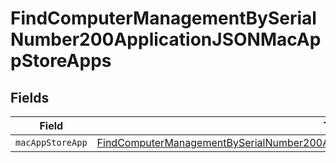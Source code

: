 # FindComputerManagementBySerialNumber200ApplicationJSONMacAppStoreApps


## Fields

| Field                                                                                                                                                                                                 | Type                                                                                                                                                                                                  | Required                                                                                                                                                                                              | Description                                                                                                                                                                                           |
| ----------------------------------------------------------------------------------------------------------------------------------------------------------------------------------------------------- | ----------------------------------------------------------------------------------------------------------------------------------------------------------------------------------------------------- | ----------------------------------------------------------------------------------------------------------------------------------------------------------------------------------------------------- | ----------------------------------------------------------------------------------------------------------------------------------------------------------------------------------------------------- |
| `macAppStoreApp`                                                                                                                                                                                      | [FindComputerManagementBySerialNumber200ApplicationJSONMacAppStoreAppsMacAppStoreApp](../../models/operations/findcomputermanagementbyserialnumber200applicationjsonmacappstoreappsmacappstoreapp.md) | :heavy_minus_sign:                                                                                                                                                                                    | N/A                                                                                                                                                                                                   |